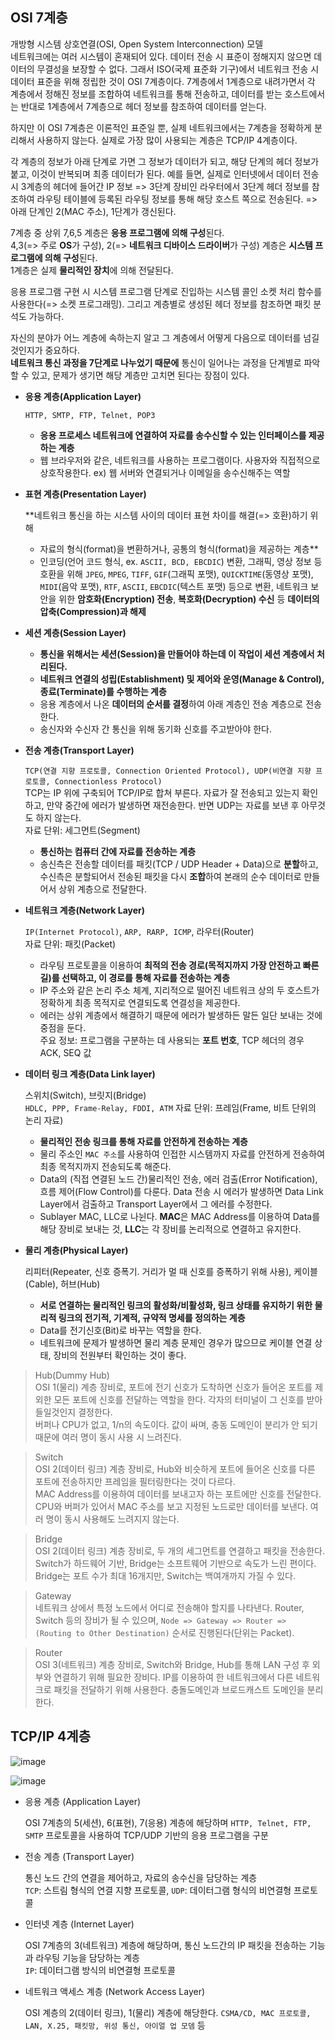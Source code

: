 ## OSI 7계층
개방형 시스템 상호연결(OSI, Open System Interconnection) 모델  
네트워크에는 여러 시스템이 혼재되어 있다. 데이터 전송 시 표준이 정해지지 않으면 데이터의 무결성을 보장할 수 없다. 
그래서 ISO(국제 표준화 기구)에서 네트워크 전송 시 데이터 표준을 위해 정립한 것이 OSI 7계층이다. 
7계층에서 1계층으로 내려가면서 각 계층에서 정해진 정보를 조합하여 네트워크를 통해 전송하고, 
데이터를 받는 호스트에서는 반대로 1계층에서 7계층으로 헤더 정보를 참조하여 데이터를 얻는다.

하지만 이 OSI 7계층은 이론적인 표준일 뿐, 실제 네트워크에서는 7계층을 정확하게 분리해서 사용하지 않는다. 
실제로 가장 많이 사용되는 계층은 TCP/IP 4계층이다.

각 계층의 정보가 아래 단계로 가면 그 정보가 데이터가 되고, 해당 단계의 헤더 정보가 붙고, 이것이 반복되며 최종 데이터가 된다. 
예를 들면, 실제로 인터넷에서 데이터 전송 시 3계층의 헤더에 들어간 IP 정보 
=> 3단계 장비인 라우터에서 3단계 헤더 정보를 참조하여 라우팅 테이블에 등록된 라우팅 정보를 통해 해당 호스트 쪽으로 전송된다. 
=> 아래 단계인 2(MAC 주소), 1단계가 갱신된다.

7계층 중 상위 7,6,5 계층은 **응용 프로그램에 의해 구성**된다.  
4,3(=> 주로 **OS**가 구성), 2(=> **네트워크 디바이스 드라이버**가 구성) 계층은 **시스템 프로그램에 의해 구성**된다.  
1계층은 실제 **물리적인 장치**에 의해 전달된다.

응용 프로그램 구현 시 시스템 프로그램 단계로 진입하는 시스템 콜인 소켓 처리 함수를 사용한다(=> 소켓 프로그래밍). 
그리고 계층별로 생성된 헤더 정보를 참조하면 패킷 분석도 가능하다.

자신의 분야가 어느 계층에 속하는지 알고 그 계층에서 어떻게 다음으로 데이터를 넘길 것인지가 중요하다.  
**네트워크 통신 과정을 7단계로 나누었기 때문에** 통신이 일어나는 과정을 단계별로 파악할 수 있고, 문제가 생기면 해당 계층만 고치면 된다는 장점이 있다.

- **응용 계층(Application Layer)**
  
  `HTTP, SMTP, FTP, Telnet, POP3`  
  - **응용 프로세스 네트워크에 연결하여 자료를 송수신할 수 있는 인터페이스를 제공하는 계층**  
  - 웹 브라우저와 같은, 네트워크를 사용하는 프로그램이다. 사용자와 직접적으로 상호작용한다. ex) 웹 서버와 연결되거나 이메일을 송수신해주는 역할
  
- **표현 계층(Presentation Layer)**
  
  **네트워크 통신을 하는 시스템 사이의 데이터 표현 차이를 해결(=> 호환)하기 위해 
  - 자료의 형식(format)을 변환하거나, 공통의 형식(format)을 제공하는 계층**  
  - 인코딩(언어 코드 형식, ex. `ASCII, BCD, EBCDIC`) 변환, 그래픽, 영상 정보 등 호환을 위해 `JPEG`, `MPEG`, `TIFF`, `GIF`(그래픽 포맷), `QUICKTIME`(동영상 포맷), `MIDI`(음악 포맷), `RTF`, `ASCII`, `EBCDIC`(텍스트 포맷) 등으로 변환,
  네트워크 보안을 위한 **암호화(Encryption) 전송**, **복호화(Decryption) 수신** 등 **데이터의 압축(Compression)과 해제**

- **세션 계층(Session Layer)**

  - **통신을 위해서는 세션(Session)을 만들어야 하는데 이 작업이 세션 계층에서 처리된다.**  
  - **네트워크 연결의 성립(Establishment) 및 제어와 운영(Manage & Control), 종료(Terminate)를 수행하는 계층**  
  - 응용 계층에서 나온 **데이터의 순서를 결정**하여 아래 계층인 전송 계층으로 전송한다.  
  - 송신자와 수신자 간 통신을 위해 동기화 신호를 주고받아야 한다.   

- **전송 계층(Transport Layer)**

  `TCP(연결 지향 프로토콜, Connection Oriented Protocol), UDP(비연결 지향 프로토콜, Connectionless Protocol)`  
  TCP는 IP 위에 구축되어 TCP/IP로 합쳐 부른다. 자료가 잘 전송되고 있는지 확인하고, 만약 중간에 에러가 발생하면 재전송한다. 반면 UDP는 자료를 보낸 후 아무것도 하지 않는다.  
  자료 단위: 세그먼트(Segment)  
  - **통신하는 컴퓨터 간에 자료를 전송하는 계층**  
  - 송신측은 전송할 데이터를 패킷(TCP / UDP Header + Data)으로 **분할**하고, 
  수신측은 분할되어서 전송된 패킷을 다시 **조합**하여 본래의 순수 데이터로 만들어서 상위 계층으로 전달한다.

- **네트워크 계층(Network Layer)**
  
  `IP(Internet Protocol)`, `ARP, RARP, ICMP`, 라우터(Router)  
  자료 단위: 패킷(Packet)  
  - 라우팅 프로토콜을 이용하여 **최적의 전송 경로(목적지까지 가장 안전하고 빠른 길)를 선택하고, 이 경로를 통해 자료를 전송하는 계층**  
  - IP 주소와 같은 논리 주소 체계, 지리적으로 떨어진 네트워크 상의 두 호스트가 정확하게 최종 목적지로 연결되도록 연결성을 제공한다.  
  - 에러는 상위 계층에서 해결하기 때문에 에러가 발생하든 말든 일단 보내는 것에 중점을 둔다.  
  주요 정보: 프로그램을 구분하는 데 사용되는 **포트 번호**, TCP 헤더의 경우 ACK, SEQ 값

- **데이터 링크 계층(Data Link layer)**

  스위치(Switch), 브릿지(Bridge)  
  `HDLC, PPP, Frame-Relay, FDDI, ATM`
  자료 단위: 프레임(Frame, 비트 단위의 논리 자료)  
  - **물리적인 전송 링크를 통해 자료를 안전하게 전송하는 계층**  
  - 물리 주소인 `MAC 주소`를 사용하여 인접한 시스템까지 자료를 안전하게 전송하여 최종 목적지까지 전송되도록 해준다.  
  - Data의 (직접 연결된 노드 간)물리적인 전송, 에러 검출(Error Notification), 흐름 제어(Flow Control)를 다룬다. Data 전송 시 에러가 발생하면 Data Link Layer에서 검출하고 Transport Layer에서 그 에러를 수정한다.  
  - Sublayer MAC, LLC로 나뉜다. **MAC**은 MAC Address를 이용하여 Data를 해당 장비로 보내는 것, **LLC**는 각 장비를 논리적으로 연결하고 유지한다.
  
- **물리 계층(Physical Layer)**

  리피터(Repeater, 신호 증폭기. 거리가 멀 때 신호를 증폭하기 위해 사용), 케이블(Cable), 허브(Hub)  
  - **서로 연결하는 물리적인 링크의 활성화/비활성화, 링크 상태를 유지하기 위한 물리적 링크의 전기적, 기계적, 규약적 명세를 정의하는 계층**  
  - Data를 전기신호(Bit)로 바꾸는 역할을 한다.  
  - 네트워크에 문제가 발생하면 물리 계층 문제인 경우가 많으므로 케이블 연결 상태, 장비의 전원부터 확인하는 것이 좋다.

> Hub(Dummy Hub)  
OSI 1(물리) 계층 장비로, 포트에 전기 신호가 도착하면 신호가 들어온 포트를 제외한 모든 포트에 신호를 전달하는 역할을 한다. 각자의 터미널이 그 신호를 받아들일것인지 결정한다.  
버퍼나 CPU가 없고, 1/n의 속도이다. 값이 싸며, 충동 도메인이 분리가 안 되기 때문에 여러 명이 동시 사용 시 느려진다.

> Switch  
OSI 2(데이터 링크) 계층 장비로, Hub와 비슷하게 포트에 들어온 신호를 다른 포트에 전송하지만 프레임을 필터링한다는 것이 다르다.  
MAC Address를 이용하여 데이터를 보내고자 하는 포트에만 신호를 전달한다.  
CPU와 버퍼가 있어서 MAC 주소를 보고 지정된 노드로만 데이터를 보낸다. 여러 명이 동시 사용해도 느려지지 않는다.

> Bridge  
OSI 2(데이터 링크) 계층 장비로, 두 개의 세그먼트를 연결하고 패킷을 전송한다.  
Switch가 하드웨어 기반, Bridge는 소프트웨어 기반으로 속도가 느린 편이다. Bridge는 포트 수가 최대 16개지만, Switch는 백여개까지 가질 수 있다.

> Gateway  
네트워크 상에서 특정 노드에서 어디로 전송해야 할지를 나타낸다. Router, Switch 등의 장비가 될 수 있으며, `Node => Gateway => Router => (Routing to Other Destination)` 순서로 진행된다(단위는 Packet).

> Router  
OSI 3(네트워크) 계층 장비로, Switch와 Bridge, Hub를 통해 LAN 구성 후 외부와 연결하기 위해 필요한 장비다. IP를 이용하여 한 네트워크에서 다른 네트워크로 패킷을 전달하기 위해 사용한다. 충돌도메인과 브로드캐스트 도메인을 분리한다.

## TCP/IP 4계층

![image](https://user-images.githubusercontent.com/37951612/77894308-10ce7d80-72b0-11ea-95a6-b8746e3ec25c.png)

![image](https://user-images.githubusercontent.com/37951612/77893090-76ba0580-72ae-11ea-81d9-603df8a9e11a.png)

- 응용 계층 (Application Layer)

  OSI 7계층의 5(세션), 6(표현), 7(응용) 계층에 해당하며 `HTTP, Telnet, FTP, SMTP` 프로토콜을 사용하여 TCP/UDP 기반의 응용 프로그램을 구분
  
- 전송 계층 (Transport Layer)

  통신 노드 간의 연결을 제어하고, 자료의 송수신을 담당하는 계층  
  `TCP`: 스트림 형식의 연결 지향 프로토콜, `UDP`: 데이터그램 형식의 비연결형 프로토콜
  
- 인터넷 계층 (Internet Layer)

  OSI 7계층의 3(네트워크) 계층에 해당하며, 통신 노드간의 IP 패킷을 전송하는 기능과 라우팅 기능을 담당하는 계층  
  `IP`: 데이터그램 방식의 비연결형 프로토콜
  
- 네트워크 액세스 계층 (Network Access Layer)

  OSI 계층의 2(데이터 링크), 1(물리) 계층에 해당한다. `CSMA/CD, MAC 프로토콜, LAN, X.25, 패킷망, 위성 통신, 아이얼 업 모뎀` 등
